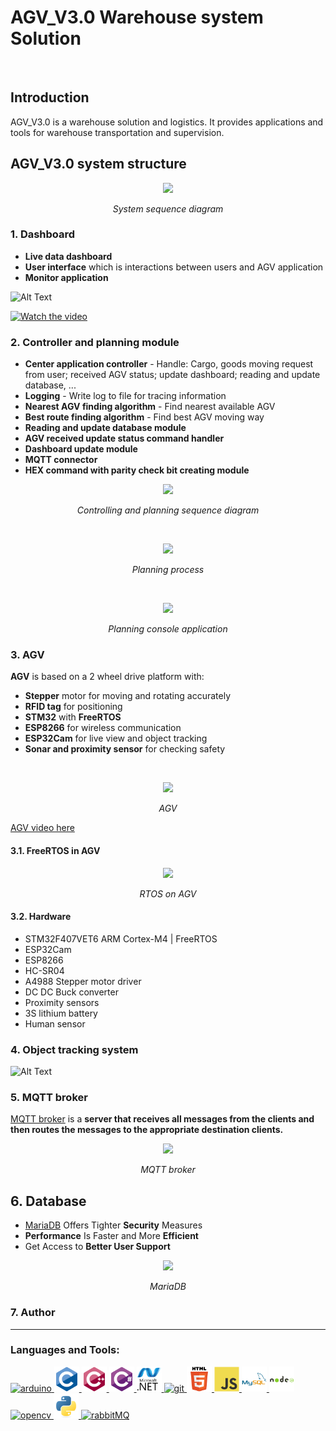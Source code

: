 # AGV_V3.0 Warehouse system Solution

<br />

## Introduction

AGV_V3.0 is a warehouse solution and logistics. It provides applications and tools for warehouse transportation and supervision.

## AGV_V3.0 system structure
<!-- ![system_structure](https://i.imgur.com/muqNsgX.pnghttps://i.imgur.com/muqNsgX.png) -->

<p align="center">
  <img src="https://i.imgur.com/wmu5PqV.png" />
</p>
<p align="center">
    <em>System sequence diagram</em>
</p>

### 1. Dashboard

* **Live data dashboard**
* **User interface** which is interactions between users and AGV application
* **Monitor application**

![Alt Text](https://github.com/lamtranBKHN/AGV_V3.0/blob/origin/Videos%20and%20pictures/dashboard.gif)

[![Watch the video](https://i.imgur.com/VYz3cjG.png)](https://youtu.be/d8McS9fE4w4)

### 2. Controller and planning module

* **Center application controller** - Handle: Cargo, goods moving request from user; received AGV status; update dashboard; reading and update database, ...
* **Logging** - Write log to file for tracing information
* **Nearest AGV finding algorithm** - Find nearest available AGV
* **Best route finding algorithm** - Find best AGV moving way
* **Reading and update database module**
* **AGV received update status command handler**
* **Dashboard update module**
* **MQTT connector**
* **HEX command with parity check bit creating module**

<p align="center">
  <img src="https://i.imgur.com/EpHNAb7.png" />
</p>
<p align="center">
    <em>Controlling and planning sequence diagram</em>
</p>

<br/>

<p align="center">
  <img src="https://i.imgur.com/MS0Opxu.png" />
</p>
<p align="center">
    <em>Planning process</em>
</p>

<br/>

<p align="center">
  <img src="https://i.imgur.com/yvP3bC2.png" />
</p>
<p align="center">
    <em>Planning console application</em>
</p>

### 3. AGV

**AGV** is based on a 2 wheel drive platform with:

* **Stepper** motor for moving and rotating accurately
* **RFID tag** for positioning
* **STM32** with **FreeRTOS**
* **ESP8266** for wireless communication
* **ESP32Cam** for live view and object tracking
* **Sonar and proximity sensor** for checking safety

<br/>

<p align="center">
  <img src="https://i.imgur.com/0dLrHpk.png" />
</p>
<p align="center">
    <em>AGV</em>
</p>

[AGV video here](https://youtu.be/pZySXu92PTg)

#### 3.1. FreeRTOS in AGV

<p align="center">
  <img src="https://i.imgur.com/poCubnd.png" />
</p>
<p align="center">
    <em>RTOS on AGV</em>
</p>


#### 3.2. Hardware

* STM32F407VET6 ARM Cortex-M4 | FreeRTOS
* ESP32Cam
* ESP8266
* HC-SR04
* A4988 Stepper motor driver
* DC DC Buck converter
* Proximity sensors
* 3S lithium battery
* Human sensor

### 4. Object tracking system 

![Alt Text](https://media.giphy.com/media/vFKqnCdLPNOKc/giphy.gif)

### 5. MQTT broker

[MQTT broker](https://en.wikipedia.org/wiki/MQTT) is a **server that receives all messages from the clients and then routes the messages to the appropriate destination clients.**

<p align="center">
  <img src="https://smartfactoryvn.com/wp-content/uploads/2018/11/mqtt_broker.png" />
</p>
<p align="center">
    <em>MQTT broker</em>
</p>

## 6. Database

* [MariaDB](https://en.wikipedia.org/wiki/MariaDB) Offers Tighter **Security** Measures
* **Performance** Is Faster and More **Efficient**
* Get Access to **Better User Support**

<p align="center">
  <img src="https://encrypted-tbn0.gstatic.com/images?q=tbn:ANd9GcQzDnzmrJgWJdRFUiSfoCleZeE4mtkmSsWb6APkMmkL8Nac_jCHVDBuw25sbvYnPnsSCIQ&usqp=CAU" />
</p>
<p align="center">
    <em>MariaDB</em>
</p>

### 7. Author

***

<div>
<h3 align="left">Languages and Tools:</h3>
<p align="left"> <a href="https://www.arduino.cc/" target="_blank"> <img src="https://cdn.worldvectorlogo.com/logos/arduino-1.svg" alt="arduino" width="40" height="40"/> </a> <a href="https://www.cprogramming.com/" target="_blank"> <img src="https://raw.githubusercontent.com/devicons/devicon/master/icons/c/c-original.svg" alt="c" width="40" height="40"/> </a> <a href="https://www.w3schools.com/cpp/" target="_blank"> <img src="https://raw.githubusercontent.com/devicons/devicon/master/icons/cplusplus/cplusplus-original.svg" alt="cplusplus" width="40" height="40"/> </a> <a href="https://www.w3schools.com/cs/" target="_blank"> <img src="https://raw.githubusercontent.com/devicons/devicon/master/icons/csharp/csharp-original.svg" alt="csharp" width="40" height="40"/> </a> <a href="https://dotnet.microsoft.com/" target="_blank"> <img src="https://raw.githubusercontent.com/devicons/devicon/master/icons/dot-net/dot-net-original-wordmark.svg" alt="dotnet" width="40" height="40"/> </a> <a href="https://git-scm.com/" target="_blank"> <img src="https://www.vectorlogo.zone/logos/git-scm/git-scm-icon.svg" alt="git" width="40" height="40"/> </a> <a href="https://www.w3.org/html/" target="_blank"> <img src="https://raw.githubusercontent.com/devicons/devicon/master/icons/html5/html5-original-wordmark.svg" alt="html5" width="40" height="40"/> </a> <a href="https://developer.mozilla.org/en-US/docs/Web/JavaScript" target="_blank"> <img src="https://raw.githubusercontent.com/devicons/devicon/master/icons/javascript/javascript-original.svg" alt="javascript" width="40" height="40"/> </a> <a href="https://www.mysql.com/" target="_blank"> <img src="https://raw.githubusercontent.com/devicons/devicon/master/icons/mysql/mysql-original-wordmark.svg" alt="mysql" width="40" height="40"/> </a> <a href="https://nodejs.org" target="_blank"> <img src="https://raw.githubusercontent.com/devicons/devicon/master/icons/nodejs/nodejs-original-wordmark.svg" alt="nodejs" width="40" height="40"/> </a> <a href="https://opencv.org/" target="_blank"> <img src="https://www.vectorlogo.zone/logos/opencv/opencv-icon.svg" alt="opencv" width="40" height="40"/> </a> <a href="https://www.python.org" target="_blank"> <img src="https://raw.githubusercontent.com/devicons/devicon/master/icons/python/python-original.svg" alt="python" width="40" height="40"/> </a> <a href="https://www.rabbitmq.com" target="_blank"> <img src="https://www.vectorlogo.zone/logos/rabbitmq/rabbitmq-icon.svg" alt="rabbitMQ" width="40" height="40"/> </a> </p>
</div>
